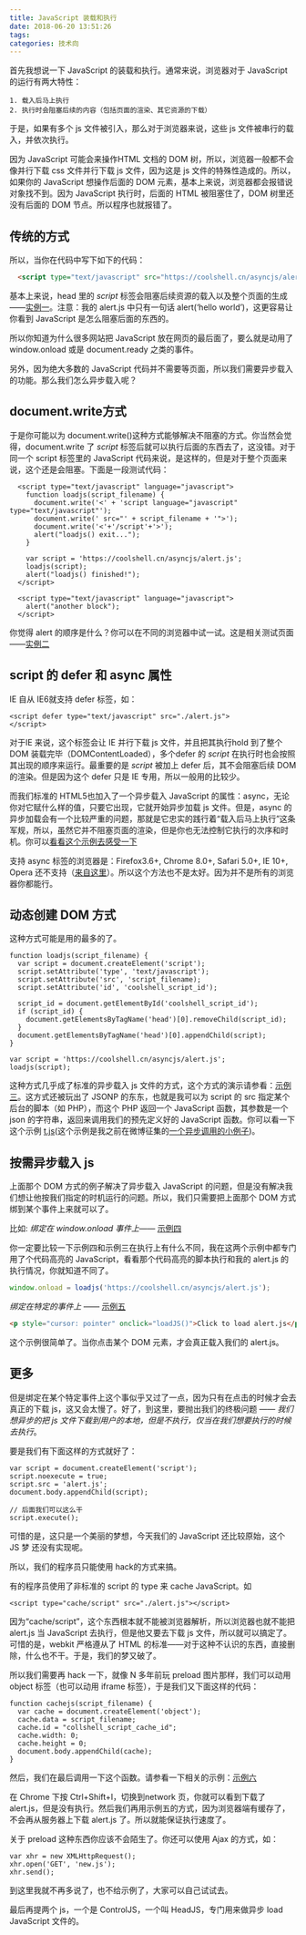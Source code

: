 ```yaml
---
title: JavaScript 装载和执行
date: 2018-06-20 13:51:26
tags:
categories: 技术向
---
```


首先我想说一下 JavaScript 的装载和执行。通常来说，浏览器对于 JavaScript 的运行有两大特性：

	1. 载入后马上执行
	2. 执行时会阻塞后续的内容（包括页面的渲染、其它资源的下载）

于是，如果有多个 js 文件被引入，那么对于浏览器来说，这些 js 文件被串行的载入，并依次执行。

因为 JavaScript 可能会来操作HTML 文档的 DOM 树，所以，浏览器一般都不会像并行下载 css 文件并行下载 js 文件，因为这是 js 文件的特殊性造成的。所以，如果你的 JavaScript 想操作后面的 DOM 元素，基本上来说，浏览器都会报错说对象找不到。因为 JavaScript 执行时，后面的 HTML 被阻塞住了，DOM 树里还没有后面的 DOM 节点。所以程序也就报错了。

## 传统的方式
所以，当你在代码中写下如下的代码：
```html
  <script type="text/javascript" src="https://coolshell.cn/asyncjs/alert.js"></script>
```

基本上来说，head 里的 *script* 标签会阻塞后续资源的载入以及整个页面的生成——[实例一](https://coolshell.cn/asyncjs/async_test01.html)。注意：我的 alert.js 中只有一句话 alert(‘hello world’)，这更容易让你看到 JavaScript 是怎么阻塞后面的东西的。

所以你知道为什么很多网站把 JavaScript 放在网页的最后面了，要么就是动用了 window.onload 或是 document.ready 之类的事件。

另外，因为绝大多数的 JavaScript 代码并不需要等页面，所以我们需要异步载入的功能。那么我们怎么异步载入呢？

## document.write方式
于是你可能以为 document.write()这种方式能够解决不阻塞的方式。你当然会觉得，document.write 了 *script* 标签后就可以执行后面的东西去了，这没错。对于同一个 script 标签里的 JavaScript 代码来说，是这样的，但是对于整个页面来说，这个还是会阻塞。下面是一段测试代码：
```
  <script type="text/javascript" language="javascript">
    function loadjs(script_filename) {
      document.write('<' + 'script language="javascript" type="text/javascript"');
      document.write(' src="' + script_filename + '">');
      document.write('<'+'/script'+'>');
      alert("loadjs() exit...");
    }

    var script = 'https://coolshell.cn/asyncjs/alert.js';
    loadjs(script);
    alert("loadjs() finished!");
  </script>

  <script type="text/javascript" language="javascript">
    alert("another block");
  </script>
```

你觉得 alert 的顺序是什么？你可以在不同的浏览器中试一试。这是相关测试页面——[实例二](https://coolshell.cn/asyncjs/async_test02.html)

## script 的 defer 和 async 属性
IE 自从 IE6就支持 defer 标签，如：
```
<script defer type="text/javascript" src="./alert.js">
</script>
```

对于IE 来说，这个标签会让 IE 并行下载 js 文件，并且把其执行hold 到了整个 DOM 装载完毕（DOMContentLoaded），多个defer 的 *script* 在执行时也会按照其出现的顺序来运行。最重要的是 *script* 被加上 defer 后，其不会阻塞后续 DOM 的渲染。但是因为这个 defer 只是 IE 专用，所以一般用的比较少。

而我们标准的 HTML5也加入了一个异步载入 JavaScript 的属性：async，无论你对它赋什么样的值，只要它出现，它就开始异步加载 js 文件。但是，async 的异步加载会有一个比较严重的问题，那就是它忠实的践行着“载入后马上执行”这条军规，所以，虽然它并不阻塞页面的渲染，但是你也无法控制它执行的次序和时机。你可以[看看这个示例去感受一下](https://coolshell.cn/asyncjs/async_test01.async.html)

支持 async 标签的浏览器是：Firefox3.6+, Chrome 8.0+, Safari 5.0+, IE 10+, Opera 还不支持（[来自这里](http://caniuse.com/#feat=script-async)）。所以这个方法也不是太好。因为并不是所有的浏览器你都能行。

## 动态创建 DOM 方式
这种方式可能是用的最多的了。
```
function loadjs(script_filename) {
  var script = document.createElement('script');
  script.setAttribute('type', 'text/javascript');
  script.setAttribute('src', 'script_filename);
  script.setAttribute('id', 'coolshell_script_id');

  script_id = document.getElementById('coolshell_script_id');
  if (script_id) {
    document.getElementsByTagName('head')[0].removeChild(script_id);
  }
  document.getElementsByTagName('head')[0].appendChild(script);
}

var script = 'https://coolshell.cn/asyncjs/alert.js';
loadjs(script);
```

这种方式几乎成了标准的异步载入 js 文件的方式，这个方式的演示请参看：[示例三](https://coolshell.cn/asyncjs/async_test03.html)。这方式还被玩出了 JSONP 的东东，也就是我可以为 script 的 src 指定某个后台的脚本（如 PHP），而这个 PHP 返回一个 JavaScript 函数，其参数是一个 json 的字符串，返回来调用我们的预先定义好的 JavaScript 函数。你可以看一下这个示例 [t.js](https://coolshell.cn/t.js)(这个示例是我之前在微博征集的[一个异步调用的小例子](https://coolshell.cn/t.html))。

## 按需异步载入 js
上面那个 DOM 方式的例子解决了异步载入 JavaScript 的问题，但是没有解决我们想让他按我们指定的时机运行的问题。所以，我们只需要把上面那个 DOM 方式绑到某个事件上来就可以了。

比如:
*绑定在 window.onload 事件上*—— [示例四](https://coolshell.cn/asyncjs/async_test04.html)

你一定要比较一下示例四和示例三在执行上有什么不同，我在这两个示例中都专门用了个代码高亮的 JavaScript，看看那个代码高亮的脚本执行和我的 alert.js 的执行情况，你就知道不同了。
```javascript
window.onload = loadjs('https://coolshell.cn/asyncjs/alert.js');
```

*绑定在特定的事件上* —— [示例五](https://coolshell.cn/asyncjs/async_test05.html)

```html
<p style="cursor: pointer" onclick="loadJS()">Click to load alert.js</p>
```

这个示例很简单了。当你点击某个 DOM 元素，才会真正载入我们的 alert.js。

## 更多
但是绑定在某个特定事件上这个事似乎又过了一点，因为只有在点击的时候才会去真正的下载 js，这又会太慢了。好了，到这里，要抛出我们的终极问题 —— *我们想异步的把 js 文件下载到用户的本地，但是不执行，仅当在我们想要执行的时候去执行*。

要是我们有下面这样的方式就好了：

```
var script = document.createElement('script');
script.noexecute = true;
script.src = 'alert.js';
document.body.appendChild(script);

// 后面我们可以这么干
script.execute();
```

可惜的是，这只是一个美丽的梦想，今天我们的 JavaScript 还比较原始，这个 JS 梦 还没有实现呢。

所以，我们的程序员只能使用 hack的方式来搞。

有的程序员使用了非标准的 script 的 type 来 cache JavaScript。如
```
<script type="cache/script" src="./alert.js"></script>
```

因为“cache/script”，这个东西根本就不能被浏览器解析，所以浏览器也就不能把 alert.js 当 JavaScript 去执行，但是他又要去下载 js 文件，所以就可以搞定了。可惜的是，webkit 严格遵从了 HTML 的标准——对于这种不认识的东西，直接删除，什么也不干。于是，我们的梦又破了。

所以我们需要再 hack 一下，就像 N 多年前玩 preload 图片那样，我们可以动用 object 标签（也可以动用 iframe 标签），于是我们又下面这样的代码：
```
function cachejs(script_filename) {
  var cache = document.createElement('object');
  cache.data = script_filename;
  cache.id = "collshell_script_cache_id";
  cache.width: 0;
  cache.height = 0;
  document.body.appendChild(cache);
}
```

然后，我们在最后调用一下这个函数。请参看一下相关的示例：[示例六](https://coolshell.cn/asyncjs/async_test06.html)

在 Chrome 下按 Ctrl+Shift+I，切换到network 页，你就可以看到下载了 alert.js，但是没有执行。然后我们再用示例五的方式，因为浏览器端有缓存了，不会再从服务器上下载 alert.js 了。所以就能保证执行速度了。

关于 preload 这种东西你应该不会陌生了。你还可以使用 Ajax 的方式，如：
```
var xhr = new XMLHttpRequest();
xhr.open('GET', 'new.js');
xhr.send();
```

到这里我就不再多说了，也不给示例了，大家可以自己试试去。

最后再提两个 js，一个是 ControlJS，一个叫 HeadJS，专门用来做异步 load JavaScript 文件的。
